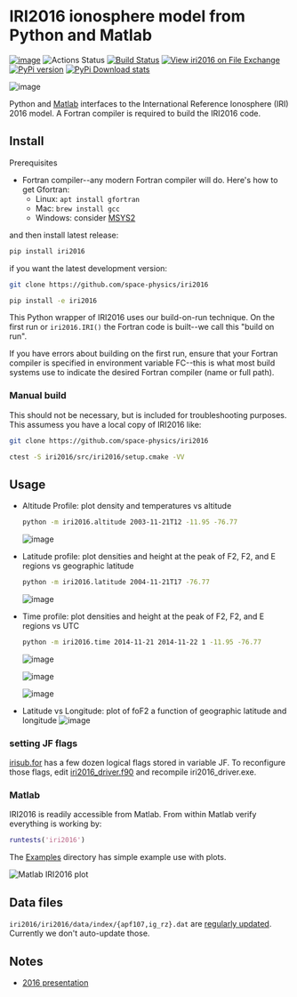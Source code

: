 # IRI2016 ionosphere model from Python and Matlab

[![image](https://zenodo.org/badge/DOI/10.5281/zenodo.240895.svg)](https://doi.org/10.5281/zenodo.240895)
![Actions Status](https://github.com/space-physics/iri2016/workflows/ci/badge.svg)
[![Build Status](https://dev.azure.com/mhirsch0512/iri2016/_apis/build/status/space-physics.iri2016?branchName=master)](https://dev.azure.com/mhirsch0512/iri2016/_build/latest?definitionId=22&branchName=master)
[![View iri2016 on File Exchange](https://www.mathworks.com/matlabcentral/images/matlab-file-exchange.svg)](https://www.mathworks.com/matlabcentral/fileexchange/81056-iri2016)
[![PyPi version](https://img.shields.io/pypi/pyversions/iri2016.svg)](https://pypi.python.org/pypi/iri2016)
[![PyPi Download stats](https://static.pepy.tech/badge/iri2016)](https://pepy.tech/project/iri2016)


![image](./figures/iri2DExample02.gif)

Python and [Matlab](#matlab) interfaces to the International Reference Ionosphere (IRI) 2016 model.
A Fortran compiler is required to build the IRI2016 code.

## Install

Prerequisites

* Fortran compiler--any modern Fortran compiler will do. Here's how to get Gfortran:
  * Linux: `apt install gfortran`
  * Mac: `brew install gcc`
  * Windows: consider [MSYS2](https://www.scivision.dev/install-msys2-windows/)

and then install latest release:

```sh
pip install iri2016
```

if you want the latest development version:

```sh
git clone https://github.com/space-physics/iri2016

pip install -e iri2016
```

This Python wrapper of IRI2016 uses our build-on-run technique.
On the first run or `iri2016.IRI()` the Fortran code is built--we call this "build on run".

If you have errors about building on the first run, ensure that your Fortran compiler is specified in environment variable FC--this is what most build systems use to indicate the desired Fortran compiler (name or full path).

### Manual build

This should not be necessary, but is included for troubleshooting purposes.
This assumess you have a local copy of IRI2016 like:

```sh
git clone https://github.com/space-physics/iri2016

ctest -S iri2016/src/iri2016/setup.cmake -VV
```

## Usage

* Altitude Profile: plot density and temperatures vs altitude

  ```sh
  python -m iri2016.altitude 2003-11-21T12 -11.95 -76.77
  ```

  ![image](./figures/iri1DExample01.png)
* Latitude profile: plot densities and height at the peak of F2, F2, and E regions vs geographic latitude

  ```sh
  python -m iri2016.latitude 2004-11-21T17 -76.77
  ```

  ![image](./figures/iri1DExample02.png)
* Time profile: plot densities and height at the peak of F2, F2, and E regions vs UTC

  ```sh
  python -m iri2016.time 2014-11-21 2014-11-22 1 -11.95 -76.77
  ```

  ![image](./figures/plasma.png)

  ![image](./figures/tec.png)

  ![image](./figures/iri2DExample01.png)
* Latitude vs Longitude: plot of foF2 a function of geographic latitude and longitude
  ![image](./figures/iri2DExample02.png)

### setting JF flags

[irisub.for](./iri2016/src/irisub.for) has a few dozen logical flags stored in variable JF. To reconfigure those flags, edit [iri2016_driver.f90](./iri2016/src/iri2016_driver.f90) and recompile iri2016_driver.exe.

### Matlab

IRI2016 is readily accessible from Matlab.
From within Matlab verify everything is working by:

```matlab
runtests('iri2016')
```

The [Examples](./Examples) directory has simple example use with plots.

![Matlab IRI2016 plot](./figures/matlab.png)

## Data files

`iri2016/iri2016/data/index/{apf107,ig_rz}.dat` are
[regularly updated](http://irimodel.org/indices/).
Currently we don't auto-update those.

## Notes

* [2016 presentation](https://doi.org/10.5281/zenodo.1493021)
